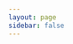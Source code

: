 ```yaml
---
layout: page
sidebar: false
---
```


<SectionTitle 
  title_back="BLOG"
  title_front="BLOG"
  class="position-relative d-flex align-items-center justify-content-center"
/>

<BlogContainer />

